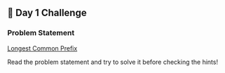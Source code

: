 ## 📌 Day 1 Challenge
### Problem Statement
[Longest Common Prefix](https://leetcode.com/problems/longest-common-prefix/description/)

Read the problem statement and try to solve it before checking the hints!